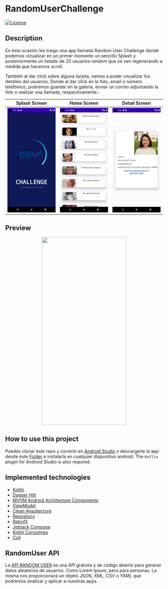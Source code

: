 # RandomUserChallenge
<a href="https://github.com/scerdan"><img alt="License" src="https://img.shields.io/static/v1?label=GitHub&message=sCerdan&color=00ff4c"/></a>

## Description
En ésta ocasión les traigo una app llamada Random User Challenge dónde podemos vizualizar en un primer momento un sencillo Splash y posteriormente un listado de 20 usuarios random que se van regenerando a medida que hacemos scroll. 

También al dar click sobre alguna tarjeta, vamos a poder visualizar los detalles del usuarios. Donde al dar click en la foto, email o número telefónico, podremos guardar en la galería, enviar un correo adjuntando la foto o realizar una llamada, respectivamente.-

| Splash Screen | Home Screen | Detail Screen |
-------------------|-------------------|----------------
|![Splash Screen](https://github.com/scerdan/randomUserChallenge/blob/core_branch/screenshots/splash.png) | ![Home Screen](https://github.com/scerdan/randomUserChallenge/blob/core_branch/screenshots/userList.png) | ![EDetail Screen](https://github.com/scerdan/randomUserChallenge/blob/core_branch/screenshots/userDetail.png) |

## Preview
<p align="center">
<img src="https://github.com/scerdan/randomUserChallenge/blob/core_branch/screenshots/newRecord.gif" width="270" height="600" />
</p>

## How to use this project
Puedes clonar éste repo y correrlo en [Android Studio](https://developer.android.com/studio) o descargarte la app desde éste [Folder](https://github.com/scerdan/randomUserChallenge/tree/core_branch/apk) e instalarla en cualquier dispositivo android.
The `Kotlin` plugin for Android Studio is also required.

## Implemented technologies

* [Kotlin](https://kotlinlang.org/)
* [Dagger Hilt](https://dagger.dev/hilt/)
* [MVVM Android Architecture Components](https://developer.android.com/topic/libraries/architecture)
* [ViewModel](https://developer.android.com/topic/libraries/architecture/viewmodel)
* [Clean Arquitecture](https://blog.cleancoder.com/uncle-bob/2012/08/13/the-clean-architecture.html)
* [Repository](https://docs.microsoft.com/en-us/dotnet/architecture/microservices/microservice-ddd-cqrs-patterns/infrastructure-persistence-layer-design#:~:text=of%20Work%20patterns.-,The%20Repository%20pattern,from%20the%20domain%20model%20layer)
* [Retrofit](http://square.github.io/retrofit/)
* [Jetpack Compose](https://developer.android.com/jetpack/compose?hl=es-419)
* [Kotlin Coroutines](https://developer.android.com/kotlin/coroutines)
* [Coil](https://coil-kt.github.io/coil/)

## RandomUser API

La [API RANDOM USER](https://randomuser.me/) es una API gratuita y de código abierto para generar datos aleatorios de usuarios. Como Lorem Ipsum, pero para personas.
La misma nos proporcionará un objeto JSON, XML, CSV o YAML que podremos analizar y aplicar a nuestras apps.
